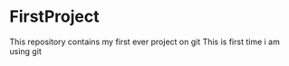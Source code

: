# FirstProject
This repository contains my first ever project on git
This is first time i am using git
